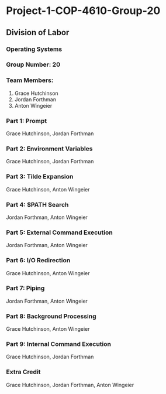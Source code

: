 # Project-1-COP-4610-Group-20
## Division of Labor
### Operating Systems
 
### Group Number: 20
 
### Team Members:
1. Grace Hutchinson
2. Jordan Forthman
3. Anton Wingeier
 
### Part 1: Prompt
Grace Hutchinson,
Jordan Forthman
 
### Part 2: Environment Variables
Grace Hutchinson,
Jordan Forthman
 
### Part 3: Tilde Expansion
Grace Hutchinson,
Anton Wingeier
 
### Part 4: $PATH Search
Jordan Forthman,
Anton Wingeier
 
### Part 5: External Command Execution
Jordan Forthman,
Anton Wingeier
 
### Part 6: I/O Redirection
Grace Hutchinson,
Anton Wingeier
 
### Part 7: Piping
Jordan Forthman,
Anton Wingeier
 
### Part 8: Background Processing
Grace Hutchinson,
Anton Wingeier
 
### Part 9: Internal Command Execution
Grace Hutchinson,
Jordan Forthman
 
### Extra Credit
Grace Hutchinson,
Jordan Forthman,
Anton Wingeier
